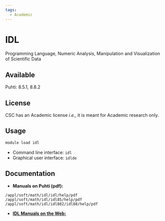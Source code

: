 ```yaml
---
tags:
  - Academic
---
```


# IDL

Programming Language, Numeric Analysis, Manipulation and Visualization of Scientific Data

## Available

Puhti: 8.5.1, 8.8.2

## License

CSC has an Academic license *i.e.,* it is meant for Academic research only.

## Usage

```bash
module load idl
```

* Command line interface: `idl`
* Graphical user interface: `idlde`

## Documentation

* **Manuals on Puhti (pdf):**

```text
/appl/soft/math/idl/idl/help/pdf
/appl/soft/math/idl/idl85/help/pdf
/appl/soft/math/idl/idl882/idl88/help/pdf
```

* [**IDL Manuals on the Web:**](https://www.nv5geospatialsoftware.com/docs/routines-135.html)
